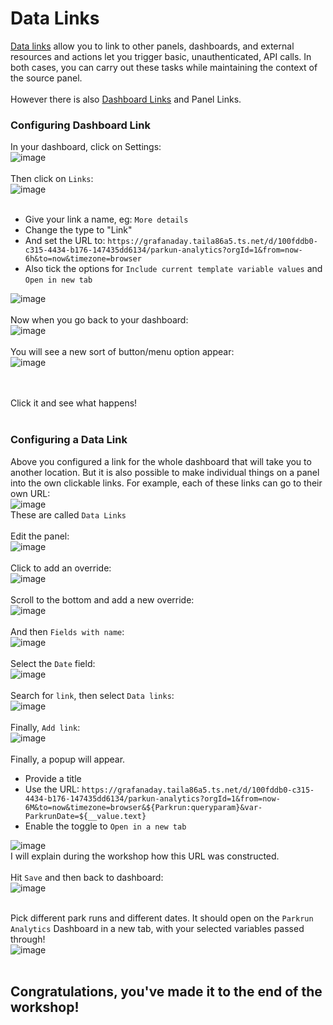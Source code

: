 # Data Links
[Data links](https://grafana.com/docs/grafana/latest/panels-visualizations/configure-data-links/) allow you to link to other panels, dashboards, and external resources and actions let you trigger basic, unauthenticated, API calls. In both cases, you can carry out these tasks while maintaining the context of the source panel.
<br/><br/>
However there is also [Dashboard Links](https://grafana.com/docs/grafana/latest/dashboards/build-dashboards/manage-dashboard-links/) and Panel Links. 

### Configuring Dashboard Link
In your dashboard, click on Settings:<br/>
![image](https://github.com/user-attachments/assets/465facdd-6f1b-47a5-901e-cf02b37dc306)
<br/><br/>
Then click on `Links`:<br/>
![image](https://github.com/user-attachments/assets/cb38bb0c-88a5-4665-a3fa-32b922257732)
<br/><br/>
- Give your link a name, eg: `More details`<br/>
- Change the type to "Link"<br/>
- And set the URL to: `https://grafanaday.taila86a5.ts.net/d/100fddb0-c315-4434-b176-147435dd6134/parkun-analytics?orgId=1&from=now-6h&to=now&timezone=browser`<br/>
- Also tick the options for `Include current template variable values` and `Open in new tab`<br/>

![image](https://github.com/user-attachments/assets/b446ab46-db86-404a-b30c-1941f519fe0c)
<br/><br/>
Now when you go back to your dashboard:<br/>
![image](https://github.com/user-attachments/assets/d7b1f9b8-f67f-4fbe-a241-d4016b71c40b)
<br/><br/>
You will see a new sort of button/menu option appear:<br/>
![image](https://github.com/user-attachments/assets/6825af40-faa1-4e4f-9c54-2181e2a841f1)

<br/><br/>
Click it and see what happens!
<br/><br/>

### Configuring a Data Link
Above you configured a link for the whole dashboard that will take you to another location. But it is also possible to make individual things on a panel into the own clickable links. For example, each of these links can go to their own URL:<br/>
![image](https://github.com/user-attachments/assets/55656e89-903c-4050-98b2-8d02464b04ac)
<br/>These are called `Data Links`
<br/><br/>
Edit the panel:<br/>
![image](https://github.com/user-attachments/assets/9263eef0-7dc5-437f-ab7e-39ff45effb69)
<br/><br/>
Click to add an override:<br/>
![image](https://github.com/user-attachments/assets/b262531b-34f1-46e2-b0fb-be0db1fce8d4)
<br/><br/>
Scroll to the bottom and add a new override:<br/>
![image](https://github.com/user-attachments/assets/c287e67d-8f19-47d2-a00d-41b45042c47a)
<br/><br/>
And then `Fields with name`:<br/>
![image](https://github.com/user-attachments/assets/47ecf1f9-aa46-4faf-82ff-f896856329d7)
<br/><br/>
Select the `Date` field:<br/>
![image](https://github.com/user-attachments/assets/17f23752-9656-463f-8591-9daf634ab6b7)
<br/><br/>
Search for `link`, then select `Data links`:<br/>
![image](https://github.com/user-attachments/assets/90eee519-ae2a-4038-b085-94c17ef487e4)
<br/><br/>
Finally, `Add link`:<br/>
![image](https://github.com/user-attachments/assets/40348ced-adfe-4aaf-8cb7-cba3948b8cc6)
<br/><br/>
Finally, a popup will appear. 
- Provide a title
- Use the URL: `https://grafanaday.taila86a5.ts.net/d/100fddb0-c315-4434-b176-147435dd6134/parkun-analytics?orgId=1&from=now-6M&to=now&timezone=browser&${Parkrun:queryparam}&var-ParkrunDate=${__value.text}`
- Enable the toggle to `Open in a new tab`</br>

![image](https://github.com/user-attachments/assets/c6020555-d1d6-45a7-9533-fb9b4e081444)
<br/>
I will explain during the workshop how this URL was constructed. 
<br/><br/>
Hit `Save` and then back to dashboard:<br/>
![image](https://github.com/user-attachments/assets/5872bc65-5598-4e89-b3a7-a891cc72e2c5)
<br/><br/>

Pick different park runs and different dates. It should open on the `Parkrun Analytics` Dashboard in a new tab, with your selected variables passed through!<br/>
![image](https://github.com/user-attachments/assets/b79f6205-3e38-48a9-879e-871ed6d77d75)
<br/><br/>

## Congratulations, you've made it to the end of the workshop!



